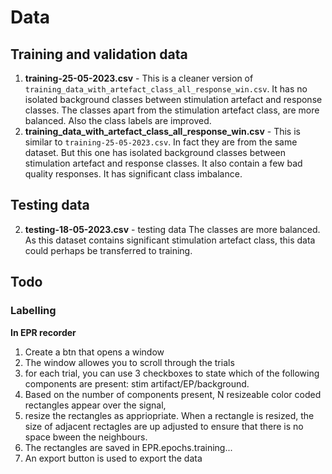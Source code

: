 # Data
## Training and validation data
1. **training-25-05-2023.csv** - This is a cleaner version of `training_data_with_artefact_class_all_response_win.csv`. It has no isolated background classes between stimulation artefact and response classes. The classes apart from the stimulation artefact class, are more balanced. Also the class labels are improved. 
2. **training_data_with_artefact_class_all_response_win.csv** - This is similar to `training-25-05-2023.csv`. In fact they are from the same dataset. But this one has isolated background classes between stimulation artefact and response classes. It also contain a few bad quality responses. It has significant class imbalance.

## Testing data
2. **testing-18-05-2023.csv** - testing data
The classes are more balanced. As this dataset contains significant stimulation artefact class, this data could perhaps be transferred to training.

## Todo
### Labelling
**In EPR recorder**
1. Create a btn that opens a window
2. The window allowes you to scroll through the trials
3. for each trial, you can use 3 checkboxes to state which of the following components are present: stim artifact/EP/background.
4. Based on the number of components present, N resizeable color coded rectangles appear  over the signal,
5. resize the rectangles as appriopriate. When a rectangle is resized, the size of adjacent rectagles are up adjusted to ensure that there is no space bween the neighbours.
6. The rectangles are saved in EPR.epochs.training...
7. An export button is used to export the data